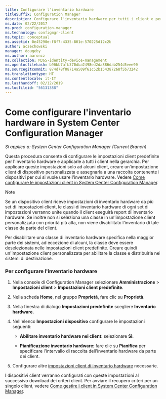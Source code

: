 ```yaml
---
title: Configurare l'inventario hardware
titleSuffix: Configuration Manager
description: Configurare l'inventario hardware per tutti i client o per una raccolta in System Center Configuration Manager.
ms.date: 02/22/2017
ms.prod: configuration-manager
ms.technology: configmgr-client
ms.topic: conceptual
ms.assetid: 0e45290e-f8f7-4335-801e-570225d12c2b
author: aczechowski
manager: dougeby
ms.author: aaroncz
ms.collection: M365-identity-device-management
ms.openlocfilehash: b96bb7afb370dba2498ed2da886dab254d5eee90
ms.sourcegitcommit: 874d78f08714a509f61c52b154387268f5b73242
ms.translationtype: HT
ms.contentlocale: it-IT
ms.lasthandoff: 02/12/2019
ms.locfileid: "56131388"
---
```

# <a name="how-to-configure-hardware-inventory-in-system-center-configuration-manager"></a>Come configurare l'inventario hardware in System Center Configuration Manager

*Si applica a: System Center Configuration Manager (Current Branch)*

Questa procedura consente di configurare le impostazioni client predefinite per l'inventario hardware e applicarle a tutti i client nella gerarchia. Per applicare queste impostazioni solo ad alcuni client, creare un'impostazione client di dispositivo personalizzata e assegnarla a una raccolta contenente i dispositivi per cui si vuole usare l'inventario hardware. Vedere [Come configurare le impostazioni client in System Center Configuration Manager](../../../../core/clients/deploy/configure-client-settings.md).  

> [!NOTE]  
>  Se un dispositivo client riceve impostazioni di inventario hardware da più set di impostazioni client, le classi di inventario hardware di ogni set di impostazioni verranno unite quando il client eseguirà report di inventario hardware. Se inoltre non si seleziona una classe in un'impostazione client personalizzata con priorità più alta, non viene disabilitato l'inventario di tale classe da parte del client. 

Per disabilitare una classe di inventario hardware specifica nella maggior parte dei sistemi, ad eccezione di alcuni, la classe deve essere deselezionata nelle impostazioni client predefinite. Creare quindi un'impostazione client personalizzata per abilitare la classe e distribuirla nei sistemi di destinazione.


### <a name="to-configure-hardware-inventory"></a>Per configurare l'inventario hardware  

1.  Nella console di Configuration Manager selezionare **Amministrazione** > **Impostazioni client** > **Impostazioni client predefinite**.  

4.  Nella scheda **Home**, nel gruppo **Proprietà**, fare clic su **Proprietà**.  

5.  Nella finestra di dialogo **Impostazioni predefinite** scegliere **Inventario hardware**.  

6.  Nell'elenco **Impostazioni dispositivo** configurare le impostazioni seguenti:  

    -   **Abilitare inventario hardware nei client**: selezionare **Sì**.  

    -   **Pianificazione inventario hardware**: fare clic su **Pianifica** per specificare l'intervallo di raccolta dell'inventario hardware da parte dei client.  

7.  Configurare altre [impostazioni client di inventario hardware](../../../../core/clients/deploy/about-client-settings.md#hardware-inventory) necessarie.  

I dispositivi client verranno configurati con queste impostazioni al successivo download dei criteri client. Per avviare il recupero criteri per un singolo client, vedere [Come gestire i client in System Center Configuration Manager](../../../../core/clients/manage/manage-clients.md).  
